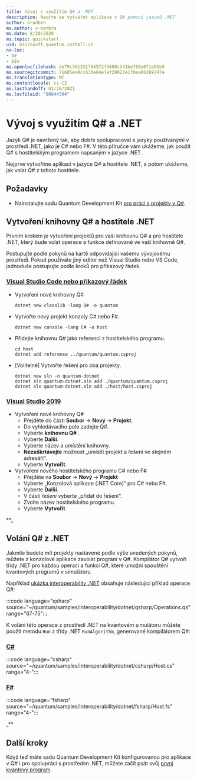```yaml
---
title: Vývoj s využitím Q# a .NET
description: Naučte se vytvářet aplikace v Q# pomocí jazyků .NET.
author: bradben
ms.author: v-benbra
ms.date: 8/20/2020
ms.topic: quickstart
uid: microsoft.quantum.install.cs
no-loc:
- Q#
- $$v
ms.openlocfilehash: de79c361331766572f5608c341be766e071e01b5
ms.sourcegitcommit: 71605ea9cc630e84e7ef29027e1f0ea06299747e
ms.translationtype: MT
ms.contentlocale: cs-CZ
ms.lasthandoff: 01/26/2021
ms.locfileid: "98844304"
---
```

# <a name="develop-with-no-locq-and-net"></a>Vývoj s využitím Q# a .NET

Jazyk Q# je navržený tak, aby dobře spolupracoval s jazyky používanými v prostředí .NET, jako je C# nebo F#.
V této příručce vám ukážeme, jak použít Q# s hostitelským programem napsaným v jazyce .NET.

Nejprve vytvoříme aplikaci v jazyce Q# a hostitele .NET, a potom ukážeme, jak volat Q# z tohoto hostitele.

## <a name="prerequisites"></a>Požadavky

- Nainstalujte sadu Quantum Development Kit [pro práci s projekty v Q#](xref:microsoft.quantum.install.standalone).

## <a name="creating-a-no-locq-library-and-a-net-host"></a>Vytvoření knihovny Q# a hostitele .NET

Prvním krokem je vytvoření projektů pro vaši knihovnu Q# a pro hostitele .NET, který bude volat operace a funkce definované ve vaší knihovně Q#.

Postupujte podle pokynů na kartě odpovídající vašemu vývojovému prostředí.
Pokud používáte jiný editor než Visual Studio nebo VS Code, jednoduše postupujte podle kroků pro příkazový řádek.

### <a name="visual-studio-code-or-command-prompt"></a>[Visual Studio Code nebo příkazový řádek](#tab/tabid-cmdline)

- Vytvoření nové knihovny Q#

  ```dotnetcli
  dotnet new classlib -lang Q# -o quantum
  ```

- Vytvořte nový projekt konzoly C# nebo F#.

  ```dotnetcli
  dotnet new console -lang C# -o host  
  ```

- Přidejte knihovnu Q# jako referenci z hostitelského programu.

  ```dotnetcli
  cd host
  dotnet add reference ../quantum/quantum.csproj
  ```

- [Volitelné] Vytvořte řešení pro oba projekty.

  ```dotnetcli
  dotnet new sln -n quantum-dotnet
  dotnet sln quantum-dotnet.sln add ./quantum/quantum.csproj
  dotnet sln quantum-dotnet.sln add ./host/host.csproj
  ```

### <a name="visual-studio-2019"></a>[Visual Studio 2019](#tab/tabid-vs2019)

- Vytvoření nové knihovny Q#
  - Přejděte do části **Soubor** -> **Nový** -> **Projekt**.
  - Do vyhledávacího pole zadejte Q#.
  - Vyberte **knihovnu Q#** .
  - Vyberte **Další**.
  - Vyberte název a umístění knihovny.
  - **Nezaškrtávejte** možnost „umístit projekt a řešení ve stejném adresáři“.
  - Vyberte **Vytvořit**.
- Vytvoření nového hostitelského programu C# nebo F#
  - Přejděte na **Soubor** → **Nový** → **Projekt**
  - Vyberte „Konzolová aplikace (.NET Core)“ pro C# nebo F#.
  - Vyberte **Další**.
  - V části *řešení* vyberte „přidat do řešení“.
  - Zvolte název hostitelského programu.
  - Vyberte **Vytvořit**.

**_

## <a name="calling-into-no-locq-from-net"></a>Volání Q# z .NET

Jakmile budete mít projekty nastavené podle výše uvedených pokynů, můžete z konzolové aplikace zavolat program v Q#.
Kompilátor Q# vytvoří třídy .NET pro každou operaci a funkci Q#, které umožní spouštění kvantových programů v simulátoru.

Například [ukázka interoperability .NET](https://github.com/microsoft/Quantum/tree/main/samples/interoperability/dotnet) obsahuje následující příklad operace Q#:

:::code language="qsharp" source="~/quantum/samples/interoperability/dotnet/qsharp/Operations.qs" range="67-75":::

K volání této operace z prostředí .NET na kvantovém simulátoru můžete použít metodu `Run` z třídy .NET `RunAlgorithm`, generované kompilátorem Q#:

### <a name="c"></a>[C#](#tab/tabid-csharp)

:::code language="csharp" source="~/quantum/samples/interoperability/dotnet/csharp/Host.cs" range="4-":::

### <a name="f"></a>[F#](#tab/tabid-fsharp)

:::code language="fsharp" source="~/quantum/samples/interoperability/dotnet/fsharp/Host.fs" range="4-":::

_**
    
## <a name="next-steps"></a>Další kroky

Když teď máte sadu Quantum Development Kit konfigurovanou pro aplikace v Q# i pro spolupráci s prostředím .NET, můžete začít psát svůj [první kvantový program](xref:microsoft.quantum.quickstarts.qrng).
